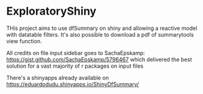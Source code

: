 # ExploratoryShiny

THis project aims to use dfSummary on shiny and allowing a reactive model with datatable filters.
It's also possible to download a pdf of summarytools view function.

All credits on file input sidebar goes to SachaEpskamp: https://gist.github.com/SachaEpskamp/5796467 which delivered the best solution for a vast majority of r packages on input files

There's a shinyapps already available on https://eduardodudu.shinyapps.io/ShinyDfSummary/
